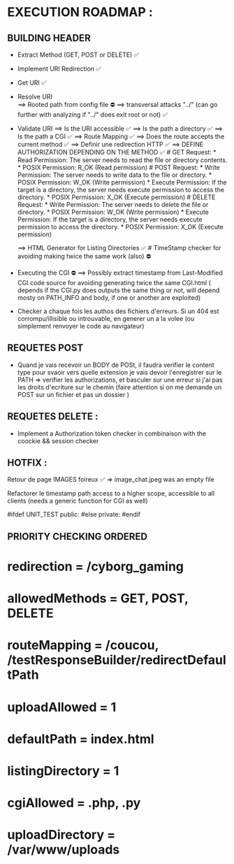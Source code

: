 # EXECUTION ROADMAP :

## BUILDING HEADER
- Extract Method (GET, POST or DELETE) ✅
- Implement URI Redirection ✅
- Get URI ✅
- Resolve URI  
	==> Rooted path from config file ⛔
	==> transversal attacks "../" (can go further with analyzing if "../" does exit root or not) ✅

- Validate URI
	==> Is the URI accessible  ✅
	==> Is the path a directory  ✅
	==> Is the path a CGI  ✅
	==> Route Mapping  ✅
	==> Does the route accepts the current method  ✅
	==> Definir une redirection HTTP ✅
	==> DEFINE AUTHORIZATION DEPENDING ON THE METHOD  ✅
		# GET Request:
			* Read Permission: The server needs to read the file or directory contents.
			* POSIX Permission: R_OK (Read permission)
		# POST Request:
			* Write Permission: The server needs to write data to the file or directory.
			* POSIX Permission: W_OK (Write permission)
			* Execute Permission: If the target is a directory, the server needs execute permission to access the directory.
			* POSIX Permission: X_OK (Execute permission)
		# DELETE Request:
			* Write Permission: The server needs to delete the file or directory.
			* POSIX Permission: W_OK (Write permission)
			* Execute Permission: If the target is a directory, the server needs execute permission to access the directory.
			* POSIX Permission: X_OK (Execute permission)

	==> HTML Generator for Listing Directories ✅
		#   TimeStamp checker for avoiding making twice the same work (also) ⛔

- Executing the CGI ⛔
	==> Possibly extract timestamp from Last-Modified CGI code source for avoiding generating twice the same CGI.html ( depends if the CGI.py does outputs the same thing or not, will depend mosty on PATH_INFO and body, if one or another are exploited)

- Checker a chaque fois les authos des fichiers d'erreurs. Si un 404 est corrompu/illisible ou introuvable, en generer un a la volee (ou simplement renvoyer le code au navigateur)


## REQUETES POST

- Quand je vais recevoir un BODY de POSt, il faudra verifier le content type pour svaoir vers quelle extension je vais devoir l'enregistrer sur le PATH => verifier les authorizations, et basculer sur une erreur si j'ai pas les droits d'ecriture sur le chemin (faire attention si on me demande un POST sur un fichier et pas un dossier )

## REQUETES DELETE :
- Implement a Authorization token checker in combinaison with the coockie && session checker

## HOTFIX :

Retour de page IMAGES foireux ✅ => image_chat.jpeg was an empty file

Refactorer le timestamp path access to a higher scope, accessible to all clients (needs a generic function for CGI as well)

#ifdef UNIT_TEST
	public:
	#else
	private:
	#endif

## PRIORITY CHECKING ORDERED

# redirection = /cyborg_gaming

# allowedMethods = GET, POST, DELETE

# routeMapping = /coucou, /testResponseBuilder/redirectDefaultPath

# uploadAllowed = 1

# defaultPath = index.html

# listingDirectory	= 1

# cgiAllowed = .php, .py

# uploadDirectory = /var/www/uploads

